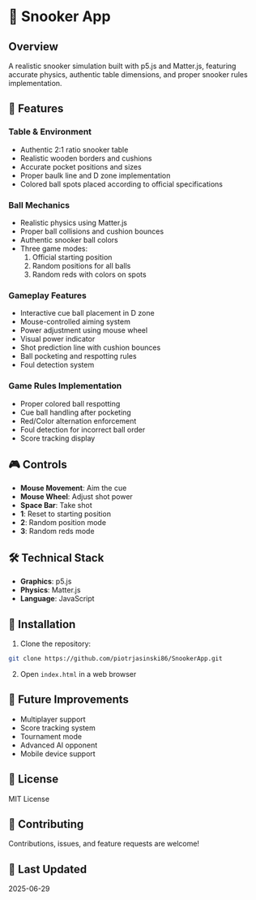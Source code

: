 # 🎱 Snooker App

## Overview

A realistic snooker simulation built with p5.js and Matter.js, featuring accurate physics, authentic table dimensions, and proper snooker rules implementation.

## 🚀 Features

### Table & Environment
- Authentic 2:1 ratio snooker table
- Realistic wooden borders and cushions
- Accurate pocket positions and sizes
- Proper baulk line and D zone implementation
- Colored ball spots placed according to official specifications

### Ball Mechanics
- Realistic physics using Matter.js
- Proper ball collisions and cushion bounces
- Authentic snooker ball colors
- Three game modes:
  1. Official starting position
  2. Random positions for all balls
  3. Random reds with colors on spots

### Gameplay Features
- Interactive cue ball placement in D zone
- Mouse-controlled aiming system
- Power adjustment using mouse wheel
- Visual power indicator
- Shot prediction line with cushion bounces
- Ball pocketing and respotting rules
- Foul detection system

### Game Rules Implementation
- Proper colored ball respotting
- Cue ball handling after pocketing
- Red/Color alternation enforcement
- Foul detection for incorrect ball order
- Score tracking display

## 🎮 Controls

- **Mouse Movement**: Aim the cue
- **Mouse Wheel**: Adjust shot power
- **Space Bar**: Take shot
- **1**: Reset to starting position
- **2**: Random position mode
- **3**: Random reds mode

## 🛠 Technical Stack

- **Graphics**: p5.js
- **Physics**: Matter.js
- **Language**: JavaScript

## 🔧 Installation

1. Clone the repository:
```bash
git clone https://github.com/piotrjasinski86/SnookerApp.git
```

2. Open `index.html` in a web browser

## 🎯 Future Improvements

- Multiplayer support
- Score tracking system
- Tournament mode
- Advanced AI opponent
- Mobile device support

## 📝 License

MIT License

## 🤝 Contributing

Contributions, issues, and feature requests are welcome!

## 📅 Last Updated

2025-06-29
